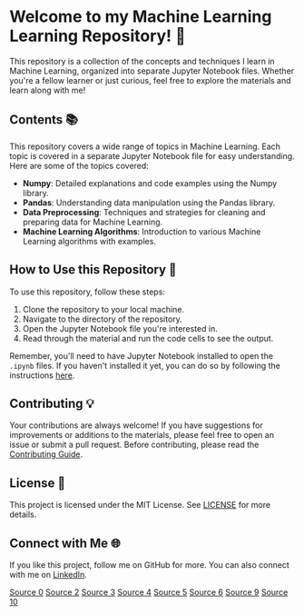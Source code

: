 # Welcome to my Machine Learning Learning Repository! 🎉

This repository is a collection of the concepts and techniques I learn in Machine Learning, organized into separate Jupyter Notebook files. Whether you're a fellow learner or just curious, feel free to explore the materials and learn along with me!

## Contents 📚

This repository covers a wide range of topics in Machine Learning. Each topic is covered in a separate Jupyter Notebook file for easy understanding. Here are some of the topics covered:

- **Numpy**: Detailed explanations and code examples using the Numpy library.
- **Pandas**: Understanding data manipulation using the Pandas library.
- **Data Preprocessing**: Techniques and strategies for cleaning and preparing data for Machine Learning.
- **Machine Learning Algorithms**: Introduction to various Machine Learning algorithms with examples.
  
## How to Use this Repository 🚀

To use this repository, follow these steps:

1. Clone the repository to your local machine.
2. Navigate to the directory of the repository.
3. Open the Jupyter Notebook file you're interested in.
4. Read through the material and run the code cells to see the output.

Remember, you'll need to have Jupyter Notebook installed to open the `.ipynb` files. If you haven't installed it yet, you can do so by following the instructions [here](https://jupyter.org/install.html).

## Contributing 💡

Your contributions are always welcome! If you have suggestions for improvements or additions to the materials, please feel free to open an issue or submit a pull request. Before contributing, please read the [Contributing Guide](CONTRIBUTING.md).

## License 📄

This project is licensed under the MIT License. See [LICENSE](LICENSE) for more details.

## Connect with Me 🌐

If you like this project, follow me on GitHub for more. You can also connect with me on [LinkedIn](https://www.linkedin.com/in/your-linkedin-profile).

[Source 0](https://dev.to/silentlad/how-to-write-beautiful-and-meaningful-readme-md-jp3)
[Source 2](https://www.freecodecamp.org/news/how-to-write-a-good-readme-file/)
[Source 3](https://dev.to/rohit19060/how-to-write-stunning-github-readme-md-template-provided-5b09)
[Source 4](https://medium.com/swlh/how-to-make-the-perfect-readme-md-on-github-92ed5771c061)
[Source 5](https://github.com/eli64s/README-AI)
[Source 6](https://markdown.land/readme-md)
[Source 9](https://microsoft.github.io/code-with-engineering-playbook/code-reviews/recipes/markdown/)
[Source 10](https://www.codecademy.com/article/markdown-and-readme-md-files)
